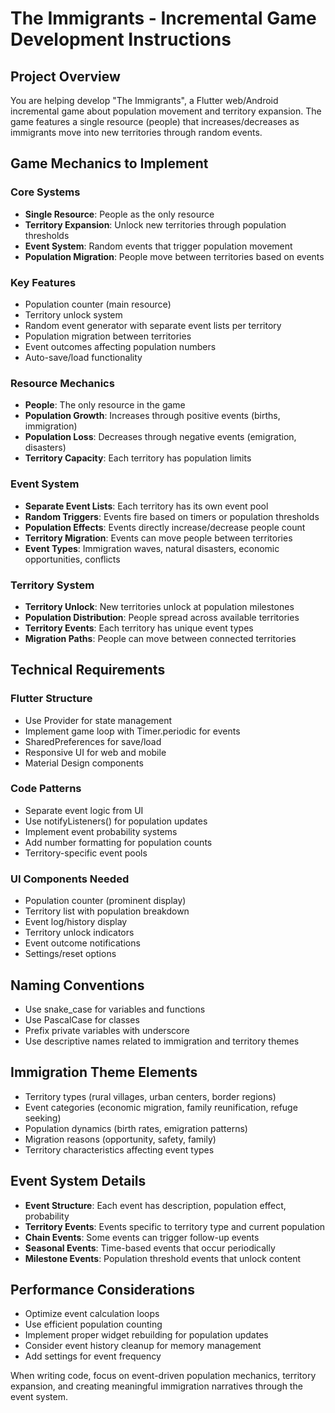 # The Immigrants - Incremental Game Development Instructions

## Project Overview

You are helping develop "The Immigrants", a Flutter web/Android incremental game about population movement and territory expansion. The game features a single resource (people) that increases/decreases as immigrants move into new territories through random events.

## Game Mechanics to Implement

### Core Systems

- **Single Resource**: People as the only resource
- **Territory Expansion**: Unlock new territories through population thresholds
- **Event System**: Random events that trigger population movement
- **Population Migration**: People move between territories based on events

### Key Features

- Population counter (main resource)
- Territory unlock system
- Random event generator with separate event lists per territory
- Population migration between territories
- Event outcomes affecting population numbers
- Auto-save/load functionality

### Resource Mechanics

- **People**: The only resource in the game
- **Population Growth**: Increases through positive events (births, immigration)
- **Population Loss**: Decreases through negative events (emigration, disasters)
- **Territory Capacity**: Each territory has population limits

### Event System

- **Separate Event Lists**: Each territory has its own event pool
- **Random Triggers**: Events fire based on timers or population thresholds
- **Population Effects**: Events directly increase/decrease people count
- **Territory Migration**: Events can move people between territories
- **Event Types**: Immigration waves, natural disasters, economic opportunities, conflicts

### Territory System

- **Territory Unlock**: New territories unlock at population milestones
- **Population Distribution**: People spread across available territories
- **Territory Events**: Each territory has unique event types
- **Migration Paths**: People can move between connected territories

## Technical Requirements

### Flutter Structure

- Use Provider for state management
- Implement game loop with Timer.periodic for events
- SharedPreferences for save/load
- Responsive UI for web and mobile
- Material Design components

### Code Patterns

- Separate event logic from UI
- Use notifyListeners() for population updates
- Implement event probability systems
- Add number formatting for population counts
- Territory-specific event pools

### UI Components Needed

- Population counter (prominent display)
- Territory list with population breakdown
- Event log/history display
- Territory unlock indicators
- Event outcome notifications
- Settings/reset options

## Naming Conventions

- Use snake_case for variables and functions
- Use PascalCase for classes
- Prefix private variables with underscore
- Use descriptive names related to immigration and territory themes

## Immigration Theme Elements

- Territory types (rural villages, urban centers, border regions)
- Event categories (economic migration, family reunification, refuge seeking)
- Population dynamics (birth rates, emigration patterns)
- Migration reasons (opportunity, safety, family)
- Territory characteristics affecting event types

## Event System Details

- **Event Structure**: Each event has description, population effect, probability
- **Territory Events**: Events specific to territory type and current population
- **Chain Events**: Some events can trigger follow-up events
- **Seasonal Events**: Time-based events that occur periodically
- **Milestone Events**: Population threshold events that unlock content

## Performance Considerations

- Optimize event calculation loops
- Use efficient population counting
- Implement proper widget rebuilding for population updates
- Consider event history cleanup for memory management
- Add settings for event frequency

When writing code, focus on event-driven population mechanics, territory expansion, and creating meaningful immigration narratives through the event system.
